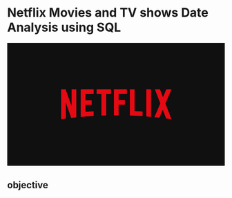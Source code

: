 # Netflix Movies and TV shows Date Analysis using SQL

![Netflix Logo](https://github.com/Laya19042004/netflix_sql_project/blob/main/netflix%20logo.jpg)

## objective
